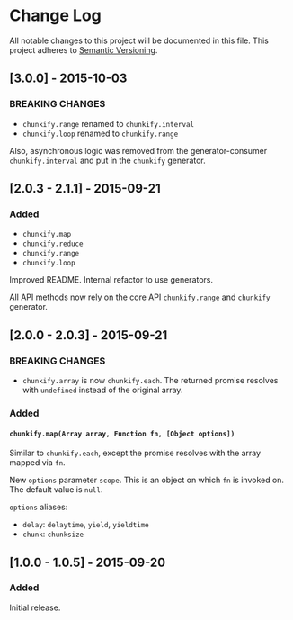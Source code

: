 # Change Log
All notable changes to this project will be documented in this file.
This project adheres to [Semantic Versioning](http://semver.org/).

## [3.0.0] - 2015-10-03
### BREAKING CHANGES
* `chunkify.range` renamed to `chunkify.interval`
* `chunkify.loop` renamed to `chunkify.range`

Also, asynchronous logic was removed from the generator-consumer `chunkify.interval` and put in the `chunkify` generator.

## [2.0.3 - 2.1.1] - 2015-09-21
### Added
* `chunkify.map`
* `chunkify.reduce`
* `chunkify.range`
* `chunkify.loop`

Improved README. Internal refactor to use generators. 

All API methods now rely on the core API `chunkify.range` and `chunkify` generator.

## [2.0.0 - 2.0.3] - 2015-09-21
### BREAKING CHANGES
* `chunkify.array` is now `chunkify.each`. The returned promise resolves with `undefined` instead of the original array.

### Added
#### `chunkify.map(Array array, Function fn, [Object options])`
Similar to `chunkify.each`, except the promise resolves with the array mapped via `fn`. 

New `options` parameter `scope`. This is an object on which `fn` is invoked on. The default value is `null`. 

`options` aliases:

* `delay`: `delaytime`, `yield`, `yieldtime`
* `chunk`: `chunksize`

## [1.0.0 - 1.0.5] - 2015-09-20
### Added
Initial release.